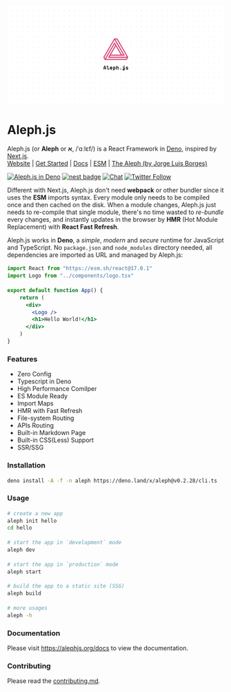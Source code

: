 ![Aleph Poster](./design/poster.svg)

# Aleph.js

Aleph.js (or **Aleph** or **א**, /ˈɑːlɛf/) is a React Framework in [Deno](https://deno.land), inspired by [Next.js](https://nextjs.org).
<br>
[Website](https://alephjs.org) | [Get Started](https://alephjs.org/docs/get-started)  | [Docs](https://alephjs.org/docs) | [ESM](https://esm.sh) | [The Aleph  (by Jorge Luis Borges)](http://www.phinnweb.org/links/literature/borges/aleph.html)

[![Aleph.js in Deno](https://github.com/alephjs/aleph.js/workflows/Aleph.js%20in%20Deno/badge.svg)](https://github.com/alephjs/aleph.js/actions?query=workflow%3A%22Aleph.js+in+Deno%22)
[![nest badge](https://nest.land/badge.svg)](https://nest.land/package/aleph)
[![Chat](https://img.shields.io/discord/775256646821085215?color=%23008181&label=Chat&labelColor=%23111&logo=discord&logoColor=%23aaaaaa)](https://discord.gg/pWGdS7sAqD)
[![Twitter Follow](https://img.shields.io/twitter/follow/alephjs?style=social)](https://twitter.com/intent/follow?screen_name=alephjs)

Different with Next.js, Aleph.js don't need **webpack** or other bundler since it uses the **ESM** imports syntax. Every module only needs to be compiled once and then cached on the disk. When a module changes, Aleph.js just needs to re-compile that single module, there's no time wasted to *re-bundle* every changes, and instantly updates in the browser by **HMR** (Hot Module Replacement) with **React Fast Refresh**.

Aleph.js works in **Deno**, a *simple*, *modern* and *secure* runtime for JavaScript and TypeScript. No `package.json` and `node_modules` directory needed, all dependencies are imported as URL and managed by Aleph.js:

```jsx
import React from "https://esm.sh/react@17.0.1"
import Logo from "../components/logo.tsx"

export default function App() {
    return (
      <div>
        <Logo />
        <h1>Hello World!</h1>
      </div>
    )
}
```

### Features

- Zero Config
- Typescript in Deno
- High Performance Comilper
- ES Module Ready
- Import Maps
- HMR with Fast Refresh
- File-system Routing
- APIs Routing
- Built-in Markdown Page
- Built-in CSS(Less) Support
- SSR/SSG

### Installation

```bash
deno install -A -f -n aleph https://deno.land/x/aleph@v0.2.28/cli.ts
```

### Usage

```bash
# create a new app
aleph init hello
cd hello

# start the app in `development` mode
aleph dev

# start the app in `production` mode
aleph start

# build the app to a static site (SSG)
aleph build

# more usages
aleph -h
```

### Documentation

Please visit https://alephjs.org/docs to view the documentation.

### Contributing

Please read the [contributing.md](CONTRIBUTING.md).
